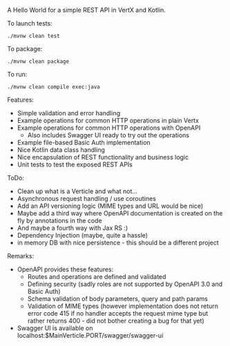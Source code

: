 A Hello World for a simple REST API in VertX and Kotlin.

To launch tests:
```
./mvnw clean test
```

To package:
```
./mvnw clean package
```

To run:
```
./mvnw clean compile exec:java
```

Features:

- Simple validation and error handling
- Example operations for common HTTP operations in plain Vertx
- Example operations for common HTTP operations with OpenAPI
    - Also includes Swagger UI ready to try out the operations    
- Example file-based Basic Auth implementation
- Nice Kotlin data class handling
- Nice encapsulation of REST functionality and business logic
- Unit tests to test the exposed REST APIs

ToDo:

- Clean up what is a Verticle and what not...
- Asynchronous request handling / use coroutines
- Add an API versioning logic (MIME types and URL would be nice)
- Maybe add a third way where OpenAPI documentation is created on the fly by annotations in the code
- And maybe a fourth way with Jax RS :)
- Dependency Injection (maybe, quite a hassle)
- in memory DB with nice persistence - this should be a different project

Remarks:

- OpenAPI provides these features:
    - Routes and operations are defined and validated
    - Defining security (sadly roles are not supported by OpenAPI 3.0 and Basic Auth)
    - Schema validation of body parameters, query and path params
    - Validation of MIME types (however implementation does not return error code 415 if no handler accepts the request mime type but rather returns
      400 - did not bother creating a bug for that yet)
- Swagger UI is available on localhost:$MainVerticle.PORT/swagger/swagger-ui